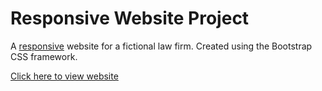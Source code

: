 # Responsive Website Project
A [responsive](https://en.wikipedia.org/wiki/Responsive_web_design) website for a fictional law firm. Created using the Bootstrap CSS framework.

[Click here to view website](https://todd-demone.github.io/law-firm-site/)